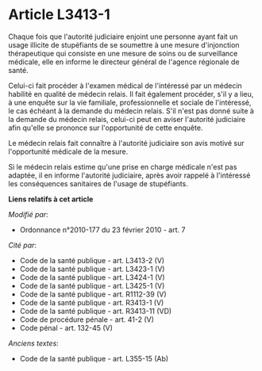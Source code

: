 # Article L3413-1

Chaque fois que l'autorité judiciaire enjoint une personne ayant fait un usage illicite de stupéfiants de se soumettre à une
mesure d'injonction thérapeutique qui consiste en une mesure de soins ou de surveillance médicale, elle en informe le
directeur général de l'agence régionale de santé.

Celui-ci fait procéder à l'examen médical de l'intéressé par un médecin habilité en qualité de médecin relais. Il fait
également procéder, s'il y a lieu, à une enquête sur la vie familiale, professionnelle et sociale de l'intéressé, le cas
échéant à la demande du médecin relais. S'il n'est pas donné suite à la demande du médecin relais, celui-ci peut en aviser
l'autorité judiciaire afin qu'elle se prononce sur l'opportunité de cette enquête.

Le médecin relais fait connaître à l'autorité judiciaire son avis motivé sur l'opportunité médicale de la mesure.

Si le médecin relais estime qu'une prise en charge médicale n'est pas adaptée, il en informe l'autorité judiciaire, après
avoir rappelé à l'intéressé les conséquences sanitaires de l'usage de stupéfiants.

**Liens relatifs à cet article**

_Modifié par_:

  - Ordonnance n°2010-177 du 23 février 2010 - art. 7

_Cité par_:

  - Code de la santé publique - art. L3413-2 (V)
  - Code de la santé publique - art. L3423-1 (V)
  - Code de la santé publique - art. L3424-1 (V)
  - Code de la santé publique - art. L3425-1 (V)
  - Code de la santé publique - art. R1112-39 (V)
  - Code de la santé publique - art. R3413-1 (V)
  - Code de la santé publique - art. R3413-11 (VD)
  - Code de procédure pénale - art. 41-2 (V)
  - Code pénal - art. 132-45 (V)

_Anciens textes_:

  - Code de la santé publique - art. L355-15 (Ab)
